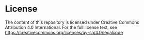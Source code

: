 # License
The content of this repository is licensed under Creative Commons Attribution 4.0 International.
For the full license text, see https://creativecommons.org/licenses/by-sa/4.0/legalcode
